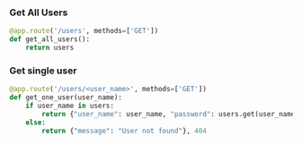 ### Get All Users
```python
@app.route('/users', methods=['GET'])
def get_all_users():
	return users
```

### Get single user
```python
@app.route('/users/<user_name>', methods=['GET'])
def get_one_user(user_name):
	if user_name in users:
		return {"user_name": user_name, "password": users.get(user_name)}
	else:
		return {"message": "User not found"}, 404
```
